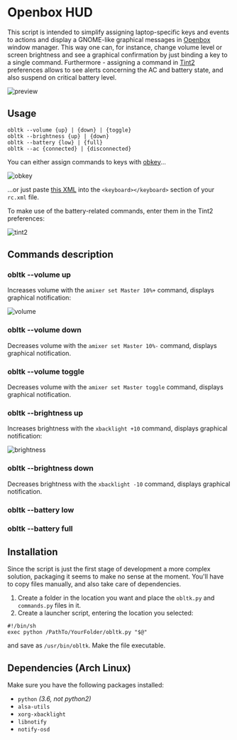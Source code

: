 # Openbox HUD

This script is intended to simplify assigning 
laptop-specific keys and events to actions and display a GNOME-like
graphical messages in [Openbox](http://openbox.org) window manager. 
This way one can, for instance, change volume level or screen brightness 
and see a graphical confirmation by just binding a key to a single 
command. Furthermore - assigning a command in [Tint2](https://gitlab.com/o9000/tint2) 
preferences allows to see alerts concerning the AC and
battery state, and also suspend on critical battery level.

![preview](http://nwg.pl/obhud/images/preview1.png)

## Usage
````
obltk --volume {up} | {down} | {toggle}
obltk --brightness {up} | {down}
obltk --battery {low} | {full}
obltk --ac {connected} | {disconnected}
````
You can either assign commands to keys with [obkey](https://code.google.com/archive/p/obkey)...

![obkey](http://nwg.pl/obhud/images/obkey1.png)

...or just paste [this XML](https://gist.github.com/nwg-piotr/d357206b3779362797e9c43879f38615) 
into the `<keyboard></keyboard>` section of your `rc.xml` file.

To make use of the battery-related commands, enter them in the 
Tint2 preferences:

![tint2](http://nwg.pl/obhud/images/tint2.png)

## Commands description

### obltk --volume up

Increases volume with the `amixer set Master 10%+` command, displays
graphical notification:

![volume](http://nwg.pl/obhud/images/volume.png)

### obltk --volume down

Decreases volume with the `amixer set Master 10%-` command, displays
graphical notification.

### obltk --volume toggle

Decreases volume with the `amixer set Master toggle` command, displays
graphical notification.

### obltk --brightness up

Increases brightness with the `xbacklight +10` command, displays
graphical notification:

![brightness](http://nwg.pl/obhud/images/brightness.png)

### obltk --brightness down

Decreases brightness with the `xbacklight -10` command, displays
graphical notification.

### obltk --battery low

### obltk --battery full

## Installation
Since the script is just the first stage of development a more
complex solution, packaging it seems to make no sense at the moment.
You'll have to copy files manually, and also take care of 
dependencies.

1. Create a folder in the location you want and place the `obltk.py` 
and `commands.py` files in it.
2. Create a launcher script, entering the location you selected:
````
#!/bin/sh
exec python /PathTo/YourFolder/obltk.py "$@"
````
and save as `/usr/bin/obltk`. Make the file executable.

## Dependencies (Arch Linux)
Make sure you have the following packages installed:
- `python` *(3.6, not python2)*
- `alsa-utils`
- `xorg-xbacklight`
- `libnotify`
- `notify-osd`